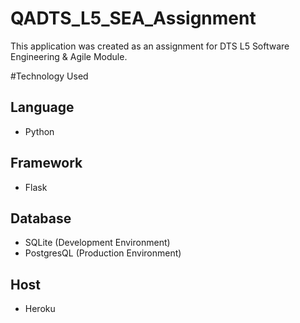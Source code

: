 # QADTS_L5_SEA_Assignment

This application was created as an assignment for DTS L5 Software Engineering & Agile Module.

#Technology Used

## Language
- Python
## Framework
- Flask
## Database
- SQLite (Development Environment)
- PostgresQL (Production Environment)
## Host
- Heroku
